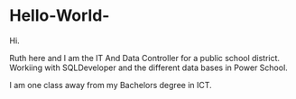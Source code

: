 # Hello-World-

Hi.

Ruth here and I am the IT And Data Controller for a public school district. Workiing with SQLDeveloper and the different data bases in Power School.

I am one class away from my Bachelors degree in ICT.
